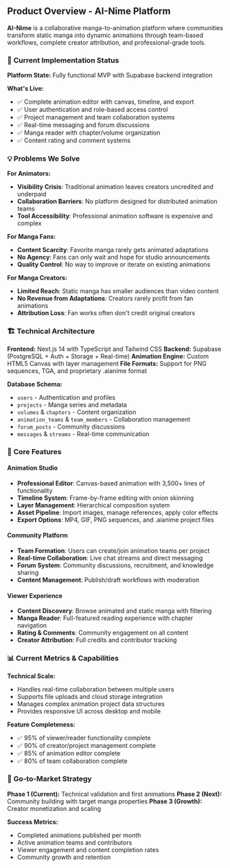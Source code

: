 ## Product Overview - AI-Nime Platform

**AI-Nime** is a collaborative manga-to-animation platform where communities transform static manga into dynamic animations through team-based workflows, complete creator attribution, and professional-grade tools.

### 🎯 **Current Implementation Status**

**Platform State:** Fully functional MVP with Supabase backend integration

**What's Live:**

- ✅ Complete animation editor with canvas, timeline, and export
- ✅ User authentication and role-based access control
- ✅ Project management and team collaboration systems
- ✅ Real-time messaging and forum discussions
- ✅ Manga reader with chapter/volume organization
- ✅ Content rating and comment systems

### 💡 **Problems We Solve**

**For Animators:**

- **Visibility Crisis**: Traditional animation leaves creators uncredited and underpaid
- **Collaboration Barriers**: No platform designed for distributed animation teams
- **Tool Accessibility**: Professional animation software is expensive and complex

**For Manga Fans:**

- **Content Scarcity**: Favorite manga rarely gets animated adaptations
- **No Agency**: Fans can only wait and hope for studio announcements
- **Quality Control**: No way to improve or iterate on existing animations

**For Manga Creators:**

- **Limited Reach**: Static manga has smaller audiences than video content
- **No Revenue from Adaptations**: Creators rarely profit from fan animations
- **Attribution Loss**: Fan works often don't credit original creators

### 🏗️ **Technical Architecture**

**Frontend:** Next.js 14 with TypeScript and Tailwind CSS
**Backend:** Supabase (PostgreSQL + Auth + Storage + Real-time)
**Animation Engine:** Custom HTML5 Canvas with layer management
**File Formats:** Support for PNG sequences, TGA, and proprietary .aianime format

**Database Schema:**

- `users` - Authentication and profiles
- `projects` - Manga series and metadata
- `volumes` & `chapters` - Content organization
- `animation_teams` & `team_members` - Collaboration management
- `forum_posts` - Community discussions
- `messages` & `streams` - Real-time communication

### 🎨 **Core Features**

#### **Animation Studio**

- **Professional Editor**: Canvas-based animation with 3,500+ lines of functionality
- **Timeline System**: Frame-by-frame editing with onion skinning
- **Layer Management**: Hierarchical composition system
- **Asset Pipeline**: Import images, manage references, apply color effects
- **Export Options**: MP4, GIF, PNG sequences, and .aianime project files

#### **Community Platform**

- **Team Formation**: Users can create/join animation teams per project
- **Real-time Collaboration**: Live chat streams and direct messaging
- **Forum System**: Community discussions, recruitment, and knowledge sharing
- **Content Management**: Publish/draft workflows with moderation

#### **Viewer Experience**

- **Content Discovery**: Browse animated and static manga with filtering
- **Manga Reader**: Full-featured reading experience with chapter navigation
- **Rating & Comments**: Community engagement on all content
- **Creator Attribution**: Full credits and contributor tracking

### 📊 **Current Metrics & Capabilities**

**Technical Scale:**

- Handles real-time collaboration between multiple users
- Supports file uploads and cloud storage integration
- Manages complex animation project data structures
- Provides responsive UI across desktop and mobile

**Feature Completeness:**

- ✅ 95% of viewer/reader functionality complete
- ✅ 90% of creator/project management complete
- ✅ 85% of animation editor complete
- ✅ 80% of team collaboration complete

### 🚀 **Go-to-Market Strategy**

**Phase 1 (Current):** Technical validation and first animations
**Phase 2 (Next):** Community building with target manga properties
**Phase 3 (Growth):** Creator monetization and scaling

**Success Metrics:**

- Completed animations published per month
- Active animation teams and contributors
- Viewer engagement and content completion rates
- Community growth and retention
